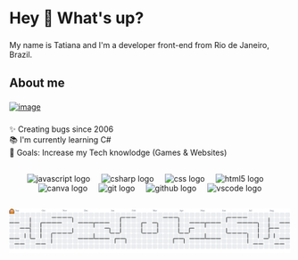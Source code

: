 <h1 align="left">Hey 👋 What's up?</h1>

###

<p align="left">My name is Tatiana and I'm a developer front-end from Rio de Janeiro, Brazil.</p>

###

<h2 align="left">About me</h2>

###

<div align="left">
  <a href="https://www.linkedin.com/in/victor-queiroz-8b54371a6/">
  <img width="60" height="62" alt="image" src="https://github.com/user-attachments/assets/5f403854-e4b8-40a4-ae8b-6c90fb965447" />
  </a>
</div>

###

<p align="left">✨ Creating bugs since 2006<br>📚 I'm currently learning C#<br>🎯 Goals: Increase my Tech knowlodge (Games & Websites)</p>

###

<h2 align="center"></h2>

###

<div align="center">
  <img src="https://cdn.jsdelivr.net/gh/devicons/devicon/icons/javascript/javascript-original.svg" height="40" alt="javascript logo"  />
  <img width="12" />
  <img src="https://cdn.jsdelivr.net/gh/devicons/devicon/icons/csharp/csharp-original.svg" height="40" alt="csharp logo"  />
  <img width="12" />
  <img src="https://cdn.jsdelivr.net/gh/devicons/devicon/icons/css3/css3-original.svg" height="40" alt="css logo"  />
  <img width="12" />
  <img src="https://cdn.jsdelivr.net/gh/devicons/devicon/icons/html5/html5-original.svg" height="40" alt="html5 logo"  />
  <img width="12" />
  <img src="https://cdn.jsdelivr.net/gh/devicons/devicon/icons/canva/canva-original.svg" height="40" alt="canva logo"  />
  <img width="12" />
  <img src="https://cdn.jsdelivr.net/gh/devicons/devicon/icons/git/git-original.svg" height="40" alt="git logo"  />
  <img width="12" />
  <img src="https://skillicons.dev/icons?i=github" height="40" alt="github logo"  />
  <img width="12" />
  <img src="https://skillicons.dev/icons?i=vscode" height="40" alt="vscode logo"  />
</div>

###

<h2 align="center"></h2>

###

<picture>
  <source media="(prefers-color-scheme: light)" srcset="https://raw.githubusercontent.com/TatianaNascimentoDev/TatianaNascimentoDev/output/pacman-contribution-graph-dark.svg">
  <source media="(prefers-color-scheme: dark)" srcset="https://raw.githubusercontent.com/TatianaNascimentoDev/TatianaNascimentoDev/output/pacman-contribution-graph.svg">
  <img alt="pacman contribution graph" src="https://raw.githubusercontent.com/TatianaNascimentoDev/TatianaNascimentoDev/output/pacman-contribution-graph.svg">
</picture>

###
